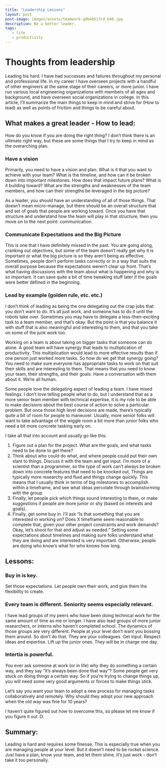 ```yaml
---
title: "Leadership Lessons"
layout: post
post-image: images/assets/teamwork-g0b40517cd_640.jpg
description: Be a better leader.
tags:
   - life
   - productivity
---
```



# Thoughts from leadership
Leading his hard. I have had successes and failures throughout my personal and professional life. In my career I have overseen projects with a handful of other engineers at the same stage of their careers, or more junior. I have run various local engineering organizations with members of all ages and background, and have overseen social organizations in college. In this article, I’ll summarize the main things to keep in mind and strive for (How to lead) as well as points of friction and things to be careful about.

## What makes a great leader - How to lead:
How do you know if you are doing the right thing? I don’t think there is an ultimate right way, but these are some things that I try to keep in mind as the overarching plan.

### Have a vision
Primarily, you need to have a vision and plan. What is it that you want to achieve with your team? What is the timeline, and how can it be broken down into important milestones. How does that impact future plans? What is it building toward? What are the strengths and weaknesses of the team members, and how can their strengths be leveraged in the big picture?

As a leader, you should have an understanding of all of those things. That doesn’t mean micro-manage, but there should be an overall structure that and set of goals that people are working toward. Once you have that structure and understand how the team will play in that structure, then you move on to the next point: communication.

### Communicate Expectations and the Big Picture
This is one that I have definitely missed in the past. You are going along, cranking out objectives, but some of the team doesn’t really get why it is important or what the big picture is so they aren’t being as effective. Sometimes, people don’t perform tasks correctly or in a way that suits the overall purpose because the expectations weren’t clear up front. That’s what having discussions with the team about what is happening and why is so important. It can save quite a bit of time tweaking stuff later if the goals were better defined in the beginning.


### Lead by example (golden rule, etc. etc.)
I don’t think of leading as being the one delegating out the crap jobs that you don’t want to do. It’s all just work, and someone has to do it until the robots take over. Sometimes you may have to delegate a less-then-exciting task to a team member, and that’s okay. But the point is that you balance it with stuff that is also meaningful and interesting to them, and that you take on some of the junk work too. 

Working on a team is about taking on bigger tasks that someone can do alone. A good team will have synergy that leads to multiplication of productivity. This multiplication would lead to more effective results than if one person just worked more tasks.  So how do we get that synergy going? You need to make sure everyone has appropriate tasks to work on that suit their skills and are interesting to them. That means that you need to know your team, their strengths, and their goals. Have a conversation with them about it. We’re all human.

Some people love the delegating aspect of leading a team. I have mixed feelings. I don’t love telling people what to do, but I understand that as a more senior team member with technical expertise, it is my role to be able to make decisions about the best course of action to solve a particular problem. But once those high level decisions are made, there’s typically quite a bit of room for people to maneuver. Usually, more senior folks will want to take advantage of the wiggle room a bit more than junior folks who need a bit more concrete tasking early on. 

I take all that into account and usually go like this:
1. Figure out a plan for the project. What are the goals, and what tasks need to be done to get there? 
2. Think about who could do what, and where people could put their own slant to things. Discuss it with the team and get input. I’m more of a scientist than a programmer, so the type of work can’t always be broken down into concrete features that need to be knocked out. Things are typically more researchy and fluid and things change quickly. This means that I usually think in terms of big milestones to accomplish within a timeframe, and see what ideas percolate through brainstorming with the group. 
3. Finally, let people pick which things sound interesting to them, or make suggestions if people are more junior or shy (based on interests and goals). 
4. Finally, get some buy in. I’ll ask “Is that something that you are interested in working on? Does X timeframe seem reasonable to complete that, given your other project constraints and work demands? Okay, let’s shoot for that and adjust as needed.” Setting some expectations about timelines and making sure folks understand what they are doing and are interested is very important. Otherwise, people are doing who know’s what for who knows how long.

## Lessons:
### Buy in is key.
Set those expectations. Let people own their work, and give them the flexibility to create.

### Every team is different. Seniority seems especially relevant.
I have lead groups of my peers who have been doing technical work for the same amount of time as me or longer. I have also lead groups of more junior researchers, or interns who haven’t completed school.  The dynamics of those groups are very different. People at your level don’t want you bossing them around. So don’t do that. They are your colleagues. Get input. Respect ideas and expertise. Lift up the junior ones. They will be in charge one day.

### Intertia is powerful.
You ever ask someone at work (or in life) why they do something a certain way, and they say “it’s always been done that way”? Some people get very stuck on doing things a certain way. So if you’re trying to change things up, you will need some very good arguments or forces to make things stick. 

Let’s say you want your team to adopt a new process for managing tasks collaboratively and remotely. Why should they adopt your new approach when the old way was fine for 10 years?

I haven’t quite figured out how to overcome this, so please let me know if you figure it out :D.

## Summary:
Leading is hard and requires some finesse. This is especially true when you are managing people at your level. But it doesn’t need to be rocket science. Just have a plan, know your team, and let them shine. It’s just work - don’t take it too personally.




